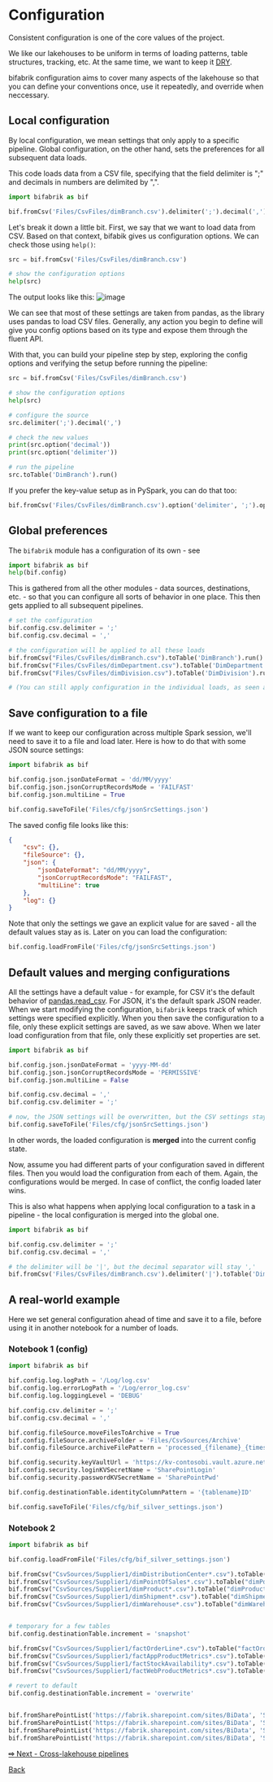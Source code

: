 # Configuration

Consistent configuration is one of the core values of the project.

We like our lakehouses to be uniform in terms of loading patterns, table structures, tracking, etc. At the same time, we want to keep it [DRY](https://en.wikipedia.org/wiki/Don%27t_repeat_yourself).

bifabrik configuration aims to cover many aspects of the lakehouse so that you can define your conventions once, use it repeatedly, and override when neccessary.

## Local configuration
By local configuration, we mean settings that only apply to a specific pipeline. Global configuration, on the other hand, sets the preferences for all subsequent data loads.

This code loads data from a CSV file, specifying that the field delimiter is ";" and decimals in numbers are delimited by ",".
```python
import bifabrik as bif

bif.fromCsv('Files/CsvFiles/dimBranch.csv').delimiter(';').decimal(',').toTable('DimBranch').run()
```

Let's break it down a little bit. First, we say that we want to load data from CSV. Based on that context, bifabik gives us configuration options. We can check those using `help()`:

```python
src = bif.fromCsv('Files/CsvFiles/dimBranch.csv')

# show the configuration options
help(src)
```
The output looks like this:
![image](https://github.com/rjankovic/bifabrik/assets/2221666/8dc00d97-e5d3-4d23-a8f5-211095218d9d)


We can see that most of these settings are taken from pandas, as the library uses pandas to load CSV files. Generally, any action you begin to define will give you config options based on its type and expose them through the fluent API.

With that, you can build your pipeline step by step, exploring the config options and verifying the setup before running the pipeline:

```python
src = bif.fromCsv('Files/CsvFiles/dimBranch.csv')

# show the configuration options
help(src)

# configure the source
src.delimiter(';').decimal(',')

# check the new values
print(src.option('decimal'))
print(src.option('delimiter'))

# run the pipeline
src.toTable('DimBranch').run()
```
If you prefer the key-value setup as in PySpark, you can do that too:

```python
bif.fromCsv('Files/CsvFiles/dimBranch.csv').option('delimiter', ';').option('decimal', ',').toTable('DimBranch').run()
```

## Global preferences
The `bifabrik` module has a configuration of its own - see

```python
import bifabrik as bif
help(bif.config)
```

This is gathered from all the other modules - data sources, destinations, etc. - so that you can configure all sorts of behavior in one place. This then gets applied to all subsequent pipelines.

```python
# set the configuration
bif.config.csv.delimiter = ';'
bif.config.csv.decimal = ','

# the configuration will be applied to all these loads
bif.fromCsv("Files/CsvFiles/dimBranch.csv").toTable('DimBranch').run()
bif.fromCsv("Files/CsvFiles/dimDepartment.csv").toTable('DimDepartment').run()
bif.fromCsv("Files/CsvFiles/dimDivision.csv").toTable('DimDivision').run()

# (You can still apply configuration in the individual loads, as seen above, to override the global configuration.)
```

## Save configuration to a file

If we want to keep our configuration across multiple Spark session, we'll need to save it to a file and load later. Here is how to do that with some JSON source settings:

```python
import bifabrik as bif

bif.config.json.jsonDateFormat = 'dd/MM/yyyy'
bif.config.json.jsonCorruptRecordsMode = 'FAILFAST'
bif.config.json.multiLine = True

bif.config.saveToFile('Files/cfg/jsonSrcSettings.json')
```

The saved config file looks like this:

```json
{
    "csv": {},
    "fileSource": {},
    "json": {
        "jsonDateFormat": "dd/MM/yyyy",
        "jsonCorruptRecordsMode": "FAILFAST",
        "multiLine": true
    },
    "log": {}
}
```
Note that only the settings we gave an explicit value for are saved - all the default values stay as is.
Later on you can load the configuration:

```python
bif.config.loadFromFile('Files/cfg/jsonSrcSettings.json')
```

## Default values and merging configurations

All the settings have a default value - for example, for CSV it's the default behavior of [pandas.read_csv](https://pandas.pydata.org/docs/reference/api/pandas.read_csv.html). For JSON, it's the default spark JSON reader. When we start modifying the configuration, `bifabrik` keeps track of which settings were specified explicitly. When you then save the configuration to a file, only these explicit settings are saved, as we saw above. When we later load configuration from that file, only these explicitly set properties are set.

```python
import bifabrik as bif

bif.config.json.jsonDateFormat = 'yyyy-MM-dd'
bif.config.json.jsonCorruptRecordsMode = 'PERMISSIVE'
bif.config.json.multiLine = False

bif.config.csv.decimal = ','
bif.config.csv.delimiter = ';'

# now, the JSON settings will be overwritten, but the CSV settings stay
bif.config.saveToFile('Files/cfg/jsonSrcSettings.json')
```

In other words, the loaded configuration is __merged__ into the current config state.

Now, assume you had different parts of your configuration saved in different files. Then you would load the configuration from each of them. Again, the configurations would be merged. In case of conflict, the config loaded later wins.

This is also what happens when applying local configuration to a task in a pipeline - the local configuration is merged into the global one.

```python
import bifabrik as bif

bif.config.csv.delimiter = ';'
bif.config.csv.decimal = ','

# the delimiter will be '|', but the decimal separator will stay ','
bif.fromCsv('Files/CsvFiles/dimBranch.csv').delimiter('|').toTable('DimBranch').run()
```

## A real-world example

Here we set general configuration ahead of time and save it to a file, before using it in another notebook for a number of loads.

### Notebook 1 (config)
```python
import bifabrik as bif

bif.config.log.logPath = '/Log/log.csv'
bif.config.log.errorLogPath = '/Log/error_log.csv'
bif.config.log.loggingLevel = 'DEBUG'

bif.config.csv.delimiter = ';'
bif.config.csv.decimal = ','

bif.config.fileSource.moveFilesToArchive = True
bif.config.fileSource.archiveFolder = 'Files/CsvSources/Archive'
bif.config.fileSource.archiveFilePattern = 'processed_{filename}_{timestamp}{extension}'

bif.config.security.keyVaultUrl = 'https://kv-contosobi.vault.azure.net/'
bif.config.security.loginKVSecretName = 'SharePointLogin'
bif.config.security.passwordKVSecretName = 'SharePointPwd'

bif.config.destinationTable.identityColumnPattern = '{tablename}ID'

bif.config.saveToFile('Files/cfg/bif_silver_settings.json')
```

### Notebook 2
```python
import bifabrik as bif

bif.config.loadFromFile('Files/cfg/bif_silver_settings.json')

bif.fromCsv("CsvSources/Supplier1/dimDistributionCenter*.csv").toTable("dimDistributionCenter").run()
bif.fromCsv("CsvSources/Supplier1/dimPointOfSales*.csv").toTable("dimPointOfSales").run()
bif.fromCsv("CsvSources/Supplier1/dimProduct*.csv").toTable("dimProduct").run()
bif.fromCsv("CsvSources/Supplier1/dimShipment*.csv").toTable("dimShipment").run()
bif.fromCsv("CsvSources/Supplier1/dimWarehouse*.csv").toTable("dimWarehouse").run()


# temporary for a few tables
bif.config.destinationTable.increment = 'snapshot'

bif.fromCsv("CsvSources/Supplier1/factOrderLine*.csv").toTable("factOrderLine").snapshotKeyColumns(['factOrderLineBk']).run()
bif.fromCsv("CsvSources/Supplier1/factAppProductMetrics*.csv").toTable("factAppProductMetrics").snapshotKeyColumns(['DateKey']).run()
bif.fromCsv("CsvSources/Supplier1/factStockAvailability*.csv").toTable("factStockAvailability").snapshotKeyColumns(['DateKey']).run()
bif.fromCsv("CsvSources/Supplier1/factWebProductMetrics*.csv").toTable("factWebProductMetrics").snapshotKeyColumns(['DateKey']).run()

# revert to default
bif.config.destinationTable.increment = 'overwrite'


bif.fromSharePointList('https://fabrik.sharepoint.com/sites/BiData', 'Sales_Total2024').toTable('SP_Sales_Total_2024').run()
bif.fromSharePointList('https://fabrik.sharepoint.com/sites/BiData', 'Sales_Account').toTable('SP_Sales_Account').run()
bif.fromSharePointList('https://fabrik.sharepoint.com/sites/BiData', 'Sales_Channel').toTable('SP_Sales_Channel').run()
bif.fromSharePointList('https://fabrik.sharepoint.com/sites/BiData', 'Sales_Brand').toTable('SP_Sales_Brand').run()
```

[__⇨__ Next - Cross-lakehouse pipelines](cfg_storage.md)

[Back](../index.md)
